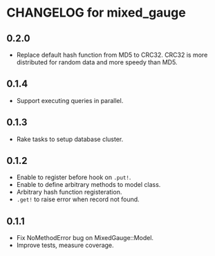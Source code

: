 # CHANGELOG for mixed_gauge

## 0.2.0
- Replace default hash function from MD5 to CRC32. CRC32 is more distributed
  for random data and more speedy than MD5.

## 0.1.4
- Support executing queries in parallel.

## 0.1.3
- Rake tasks to setup database cluster.

## 0.1.2
- Enable to register before hook on `.put!`.
- Enable to define arbitrary methods to model class.
- Arbitrary hash function registeration.
- `.get!` to raise error when record not found.

## 0.1.1
- Fix NoMethodError bug on MixedGauge::Model.
- Improve tests, measure coverage.
